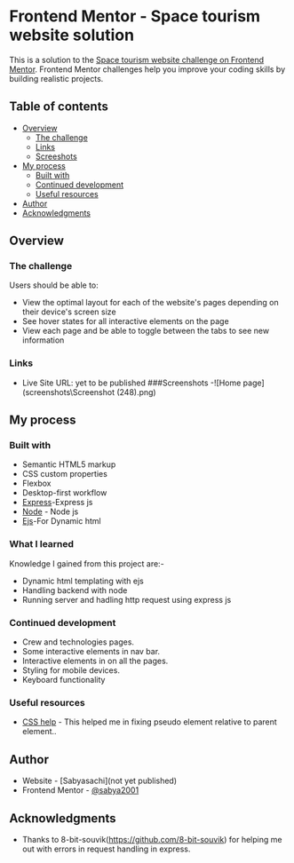 # Frontend Mentor - Space tourism website solution

This is a solution to the [Space tourism website challenge on Frontend Mentor](https://www.frontendmentor.io/challenges/space-tourism-multipage-website-gRWj1URZ3). Frontend Mentor challenges help you improve your coding skills by building realistic projects. 

## Table of contents

- [Overview](#overview)
  - [The challenge](#the-challenge)
  - [Links](#links)
  - [Screeshots](#Screenshots)
- [My process](#my-process)
  - [Built with](#built-with)
  - [Continued development](#continued-development)
  - [Useful resources](#useful-resources)
- [Author](#author)
- [Acknowledgments](#acknowledgments)

## Overview

### The challenge

Users should be able to:

- View the optimal layout for each of the website's pages depending on their device's screen size
- See hover states for all interactive elements on the page
- View each page and be able to toggle between the tabs to see new information

### Links
- Live Site URL: yet to be published
###Screenshots
-![Home page](screenshots\Screenshot (248).png)
## My process

### Built with

- Semantic HTML5 markup
- CSS custom properties
- Flexbox
- Desktop-first workflow
- [Express](https://expressjs.com/)-Express js
- [Node](https://nodejs.org/en/) - Node js
- [Ejs](https://ejs.co/)-For Dynamic html

### What I learned
Knowledge I gained from this project are:-
- Dynamic html templating with ejs
- Handling backend with node 
- Running server and hadling http request using express js

### Continued development

- Crew and technologies pages.
- Some interactive elements in nav bar.
- Interactive elements in on all the pages.
- Styling for mobile devices. 
- Keyboard functionality

### Useful resources

- [CSS help](https://stackoverflow.com/questions/10487292/position-absolute-but-relative-to-parent) - This helped me  in fixing pseudo element relative to parent element..

## Author

- Website - [Sabyasachi](not yet published)
- Frontend Mentor - [@sabya2001](https://www.frontendmentor.io/profile/sabya2001)

## Acknowledgments

- Thanks to 8-bit-souvik(https://github.com/8-bit-souvik) for helping me out with errors in request handling in express.
